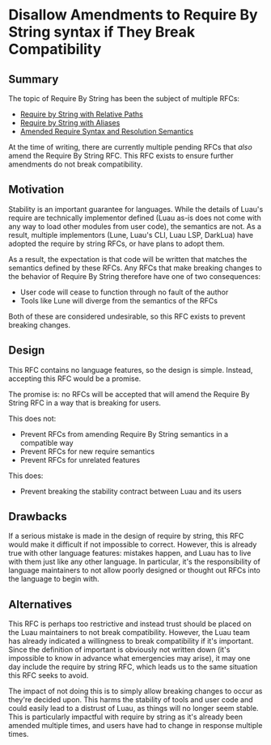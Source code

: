 # Disallow Amendments to Require By String syntax if They Break Compatibility

## Summary

The topic of Require By String has been the subject of multiple RFCs:

- [Require by String with Relative Paths](./new-require-by-string-semantics.md)
- [Require by String with Aliases](./require-by-string-aliases.md)
- [Amended Require Syntax and Resolution Semantics](./amended-require-resolution.md)

At the time of writing, there are currently multiple pending RFCs that _also_ amend the Require By String RFC. This RFC exists to ensure further amendments do not break compatibility.

## Motivation

Stability is an important guarantee for languages. While the details of Luau's require are technically implementor defined (Luau as-is does not come with any way to load other modules from user code), the semantics are not. As a result, multiple implementors (Lune, Luau's CLI, Luau LSP, DarkLua) have adopted the require by string RFCs, or have plans to adopt them.

As a result, the expectation is that code will be written that matches the semantics defined by these RFCs. Any RFCs that make breaking changes to the behavior of Require By String therefore have one of two consequences:

- User code will cease to function through no fault of the author
- Tools like Lune will diverge from the semantics of the RFCs

Both of these are considered undesirable, so this RFC exists to prevent breaking changes.

## Design

This RFC contains no language features, so the design is simple. Instead, accepting this RFC would be a promise.

The promise is: no RFCs will be accepted that will amend the Require By String RFC in a way that is breaking for users.

This does not:

- Prevent RFCs from amending Require By String semantics in a compatible way
- Prevent RFCs for new require semantics
- Prevent RFCs for unrelated features

This does:

- Prevent breaking the stability contract between Luau and its users

## Drawbacks

If a serious mistake is made in the design of require by string, this RFC would make it difficult if not impossible to correct. However, this is already true with other language features: mistakes happen, and Luau has to live with them just like any other language. In particular, it's the responsibility of language maintainers to not allow poorly designed or thought out RFCs into the language to begin with.

## Alternatives

This RFC is perhaps too restrictive and instead trust should be placed on the Luau maintainers to not break compatibility. However, the Luau team has already indicated a willingness to break compatibility if it's important. Since the definition of important is obviously not written down (it's impossible to know in advance what emergencies may arise), it may one day include the require by string RFC, which leads us to the same situation this RFC seeks to avoid.

The impact of not doing this is to simply allow breaking changes to occur as they're decided upon. This harms the stability of tools and user code and could easily lead to a distrust of Luau, as things will no longer seem stable. This is particularly impactful with require by string as it's already been amended multiple times, and users have had to change in response multiple times.
